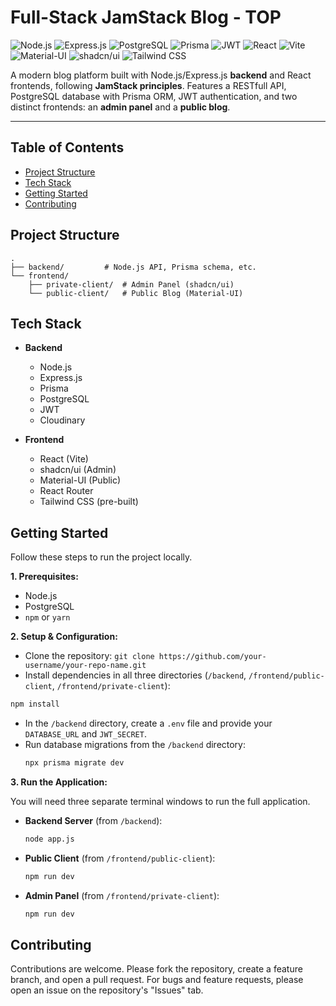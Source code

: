 # Full-Stack JamStack Blog - TOP

![Node.js](https://img.shields.io/badge/Node.js-339933?style=for-the-badge&logo=nodedotjs&logoColor=white) ![Express.js](https://img.shields.io/badge/Express.js-000000?style=for-the-badge&logo=express&logoColor=white) ![PostgreSQL](https://img.shields.io/badge/PostgreSQL-4169E1?style=for-the-badge&logo=postgresql&logoColor=white) ![Prisma](https://img.shields.io/badge/Prisma-2D3748?style=for-the-badge&logo=prisma&logoColor=white) ![JWT](https://img.shields.io/badge/JWT-000000?style=for-the-badge&logo=jsonwebtokens&logoColor=white) ![React](https://img.shields.io/badge/React-20232A?style=for-the-badge&logo=react&logoColor=61DAFB) ![Vite](https://img.shields.io/badge/Vite-646CFF?style=for-the-badge&logo=vite&logoColor=white) ![Material-UI](https://img.shields.io/badge/Material--UI-0081CB?style=for-the-badge&logo=material-ui&logoColor=white) ![shadcn/ui](https://img.shields.io/badge/shadcn%2Fui-000000?style=for-the-badge&logo=shadcnui&logoColor=white) ![Tailwind CSS](https://img.shields.io/badge/Tailwind_CSS-38B2AC?style=for-the-badge&logo=tailwind-css&logoColor=white)

A modern blog platform built with Node.js/Express.js **backend** and React frontends, following **JamStack principles**. Features a RESTfull API, PostgreSQL database with Prisma ORM, JWT authentication, and two distinct frontends: an **admin panel** and a **public blog**.

---

## Table of Contents

-   [Project Structure](#project-structure)
-   [Tech Stack](#tech-stack)
-   [Getting Started](#getting-started)
-   [Contributing](#contributing)

## Project Structure

```
.
├── backend/         # Node.js API, Prisma schema, etc.
└── frontend/
    ├── private-client/  # Admin Panel (shadcn/ui)
    └── public-client/   # Public Blog (Material-UI)
```

## Tech Stack

- **Backend**

  - Node.js
  - Express.js
  - Prisma
  - PostgreSQL
  - JWT
  - Cloudinary

- **Frontend**
  - React (Vite)
  - shadcn/ui (Admin)
  - Material-UI (Public)
  - React Router
  - Tailwind CSS (pre-built)

## Getting Started

Follow these steps to run the project locally.

**1. Prerequisites:**

- Node.js
- PostgreSQL
- `npm` or `yarn`

**2. Setup & Configuration:**

- Clone the repository: `git clone https://github.com/your-username/your-repo-name.git`
- Install dependencies in all three directories (`/backend`, `/frontend/public-client`, `/frontend/private-client`):

```bash
npm install
```

- In the `/backend` directory, create a `.env` file and provide your `DATABASE_URL` and `JWT_SECRET`.
- Run database migrations from the `/backend` directory:
  ```bash
  npx prisma migrate dev
  ```

**3. Run the Application:**

You will need three separate terminal windows to run the full application.

- **Backend Server** (from `/backend`):
  ```bash
  node app.js
  ```
- **Public Client** (from `/frontend/public-client`):
  ```bash
  npm run dev
  ```
- **Admin Panel** (from `/frontend/private-client`):
  ```bash
  npm run dev
  ```

## Contributing

Contributions are welcome. Please fork the repository, create a feature branch, and open a pull request. For bugs and feature requests, please open an issue on the repository's "Issues" tab.
